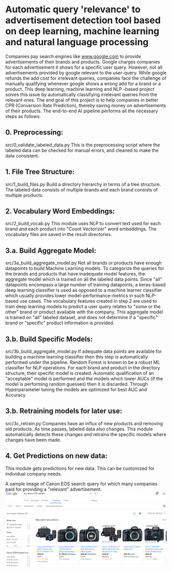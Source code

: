 # Automatic query 'relevance' to advertisement detection tool based on deep learning, machine learning and natural language processing 

Companies pay search engines like www.google.com to provide advertisements of their brands and products. Google charges companies for each advertisement it shows for a specific user query. However, not all advertisements provided by google relevant to the user-query. While google refunds the add cost for irrelevant queries, companies face the challenge of manually qualifying whenever google shows a wrong add for a brand or a product.
This deep learning, machine learning and NLP -based project solves this issue by automatically classifying irrelevant queries from the relevant ones. The end goal of this project is to help companies in better CPR (Conversion Rate Prediction), thereby saving money on advertisements of their products. The end-to-end AI pipeline performs all the necessary steps as follows:

## 0. Preprocessing:
src/0_validate_labeled_data.py This is the preprocessing script where the labeled data can be checked for manual errors, and cleaned to make the data consistent.

## 1. File Tree Structure:
src/1_build_files.py
Build a directory hierarchy in terms of a tree structure. The labeled data consists of multiple brands and each brand consists of multiple products.


## 2. Vocabulary Word Embeddings:
src/2_build_vocab.py
This module uses NLP to convert text used for each brand and each product into "Count Vectorizer" word embeddings. The vocabulary files are saved in the result directories. 

## 3.a. Build Aggregate Model:
src/3a_build_aggregate_model.py
Not all brands or products have enough datapoints to build Machine Learning models. To categorize the queries for the brands and products that have  inadequate model features, the aggregate model which is trained on all the labeled data points. Since "all" datapoints encompass a large number of training datapoints, a keras-based deep learning classifier is used as opposed to a machine learner classifier which usually provides lower model-performance-metrics in such NLP-based use cases. The vocabulary features created in step 2 are used to train deep learning models to predict a user query relates to "some or the other" brand or product available with the company. This aggregate model is trained on "all" labeled dataset, and does not determine if a "specific" brand or "specific" product information is provided. 

## 3.b. Build Specific Models:
src/3b_build_aggregate_model.py
If adequate data points are available for building a machine learning classifier then this step is automatically performed under the pipeline. Random Forest is known to be a robust ML classifier for NLP operations. For each brand and product in the directory structure, their specific model is created. Automatic qualification of an "acceptable" model is performed and the models which lower AUCs (if the model is performing random guesses) then it is discarded. Through Hyperparameter tuning the models are optimized for best AUC and Accuracy.

## 3.b. Retraining models for later use:
src/3c_retrain.py
Companies have an influx of new products and removing old products. As time passes, labeled data also changes. This module automatically detects these changes and retrains the specific models where changes have been made.

## 4. Get Predictions on new data:
This module gets predictions for new data. This can be customized for individual company needs.

A sample image of Canon EOS search query for which many companies paid for providing a "relevant" advertisement.
![ad_img](https://github.com/Aaditya-Bhatia/Search_Engine_Query-Advertisment_Management/blob/master/imgs/Canon_Add_Image.png)

